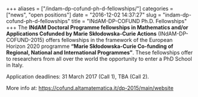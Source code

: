 +++
aliases = ["/indam-dp-cofund-ph-d-fellowships/"]
categories = ["news", "open positions"]
date = "2016-12-02 14:37:27"
slug = "indam-dp-cofund-ph-d-fellowships"
title = "INdAM-DP-COFUND Ph.D. Fellowships"
+++
The **INdAM Doctoral Programme fellowships in Mathematics and/or
Applications Cofunded by Marie Skłodowska-Curie Actions**
(INdAM-DP-COFUND-2015) offers fellowships in the framework of the
European Horizon 2020 programme **“Marie Skłodowska-Curie Co-funding of
Regional, National and International Programmes”**. These fellowships
offer to researchers from all over the world the opportunity to enter a
PhD School in Italy.

Application deadlines: 31 March 2017 (Call 1), TBA (Call 2).

More info at: <https://cofund.altamatematica.it/dp-2015/main/website>

 

<div canvas-width="67.39178102792526">

</div>
